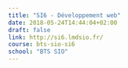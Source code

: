 ```yaml
---
title: "SI6 - Développement web"
date: 2018-05-24T14:44:04+02:00
draft: false
link: http://si6.lmdsio.fr/
course: bts-sio-si6
school: "BTS SIO"
---
```

